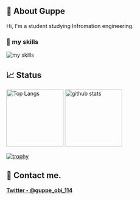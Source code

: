 ## 🐻 About Guppe
Hi, I'm a student studying Infromation engineering. 

### 🌱 my skills
<img alt="my skills" src="https://skillicons.dev/icons?theme=dark&perline=8&i=androidstudio,kotlin,gradle,figma,python,ruby,html,css," />


## 📈 Status
<p align="left"> 
  <img alt="Top Langs" height="150px" src="https://github-readme-stats.vercel.app/api/top-langs/?username=guppe&layout=compact&theme=merko" />
  <img alt="github stats" height="150px" src="https://github-readme-stats.vercel.app/api?username=guppe&show_icons=true&theme=merko" />
</p>

[![trophy](https://github-profile-trophy.vercel.app/?username=guppe&margin-w=5&theme=gruvbox)](https://github.com/guppe/)

## 📨 Contact me.

**[Twitter - @guppe_obi_114](https://twitter.com/guppe_obi_114)**
